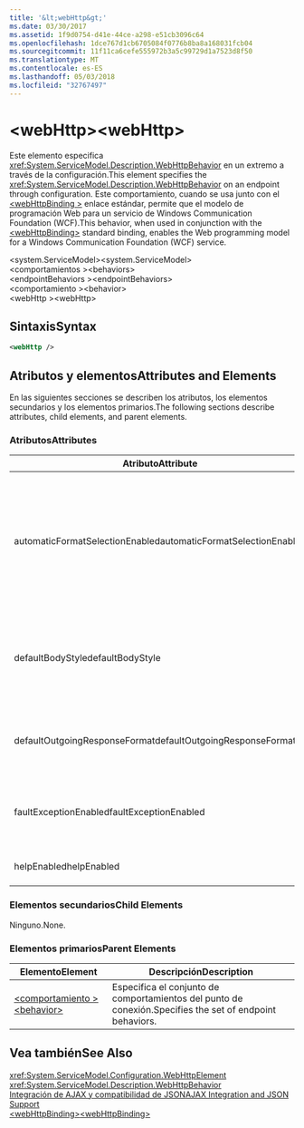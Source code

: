 ```yaml
---
title: '&lt;webHttp&gt;'
ms.date: 03/30/2017
ms.assetid: 1f9d0754-d41e-44ce-a298-e51cb3096c64
ms.openlocfilehash: 1dce767d1cb6705084f0776b8ba8a168031fcb04
ms.sourcegitcommit: 11f11ca6cefe555972b3a5c99729d1a7523d8f50
ms.translationtype: MT
ms.contentlocale: es-ES
ms.lasthandoff: 05/03/2018
ms.locfileid: "32767497"
---
```

# <a name="ltwebhttpgt"></a><span data-ttu-id="aa7a3-102">&lt;webHttp&gt;</span><span class="sxs-lookup"><span data-stu-id="aa7a3-102">&lt;webHttp&gt;</span></span>
<span data-ttu-id="aa7a3-103">Este elemento especifica <xref:System.ServiceModel.Description.WebHttpBehavior> en un extremo a través de la configuración.</span><span class="sxs-lookup"><span data-stu-id="aa7a3-103">This element specifies the <xref:System.ServiceModel.Description.WebHttpBehavior> on an endpoint through configuration.</span></span> <span data-ttu-id="aa7a3-104">Este comportamiento, cuando se usa junto con el [ \<webHttpBinding >](../../../../../docs/framework/configure-apps/file-schema/wcf/webhttpbinding.md) enlace estándar, permite que el modelo de programación Web para un servicio de Windows Communication Foundation (WCF).</span><span class="sxs-lookup"><span data-stu-id="aa7a3-104">This behavior, when used in conjunction with the [\<webHttpBinding>](../../../../../docs/framework/configure-apps/file-schema/wcf/webhttpbinding.md) standard binding, enables the Web programming model for a Windows Communication Foundation (WCF) service.</span></span>  
  
 <span data-ttu-id="aa7a3-105">\<system.ServiceModel></span><span class="sxs-lookup"><span data-stu-id="aa7a3-105">\<system.ServiceModel></span></span>  
<span data-ttu-id="aa7a3-106">\<comportamientos ></span><span class="sxs-lookup"><span data-stu-id="aa7a3-106">\<behaviors></span></span>  
<span data-ttu-id="aa7a3-107">\<endpointBehaviors ></span><span class="sxs-lookup"><span data-stu-id="aa7a3-107">\<endpointBehaviors></span></span>  
<span data-ttu-id="aa7a3-108">\<comportamiento ></span><span class="sxs-lookup"><span data-stu-id="aa7a3-108">\<behavior></span></span>  
<span data-ttu-id="aa7a3-109">\<webHttp ></span><span class="sxs-lookup"><span data-stu-id="aa7a3-109">\<webHttp></span></span>  
  
## <a name="syntax"></a><span data-ttu-id="aa7a3-110">Sintaxis</span><span class="sxs-lookup"><span data-stu-id="aa7a3-110">Syntax</span></span>  
  
```xml  
<webHttp />  
```  
  
## <a name="attributes-and-elements"></a><span data-ttu-id="aa7a3-111">Atributos y elementos</span><span class="sxs-lookup"><span data-stu-id="aa7a3-111">Attributes and Elements</span></span>  
 <span data-ttu-id="aa7a3-112">En las siguientes secciones se describen los atributos, los elementos secundarios y los elementos primarios.</span><span class="sxs-lookup"><span data-stu-id="aa7a3-112">The following sections describe attributes, child elements, and parent elements.</span></span>  
  
### <a name="attributes"></a><span data-ttu-id="aa7a3-113">Atributos</span><span class="sxs-lookup"><span data-stu-id="aa7a3-113">Attributes</span></span>  
  
|<span data-ttu-id="aa7a3-114">Atributo</span><span class="sxs-lookup"><span data-stu-id="aa7a3-114">Attribute</span></span>|<span data-ttu-id="aa7a3-115">Descripción</span><span class="sxs-lookup"><span data-stu-id="aa7a3-115">Description</span></span>|  
|---------------|-----------------|  
|<span data-ttu-id="aa7a3-116">automaticFormatSelectionEnabled</span><span class="sxs-lookup"><span data-stu-id="aa7a3-116">automaticFormatSelectionEnabled</span></span>|<span data-ttu-id="aa7a3-117">Cuando esta propiedad está establecida en `true`, la infraestructura de WCF determina el mejor formato que se debe usar.</span><span class="sxs-lookup"><span data-stu-id="aa7a3-117">When this property is set to `true`, the WCF infrastructure determines the best format to use.</span></span> <span data-ttu-id="aa7a3-118">La selección de formato automática está deshabilitada de forma predeterminada para la compatibilidad con versiones anteriores.</span><span class="sxs-lookup"><span data-stu-id="aa7a3-118">Automatic format selection is disabled by default for backwards compatibility.</span></span> <span data-ttu-id="aa7a3-119">La selección de formato automática puede habilitarse mediante programación o a través de la configuración.</span><span class="sxs-lookup"><span data-stu-id="aa7a3-119">Automatic format selection can be enabled programmatically or through configuration.</span></span>|  
|<span data-ttu-id="aa7a3-120">defaultBodyStyle</span><span class="sxs-lookup"><span data-stu-id="aa7a3-120">defaultBodyStyle</span></span>|<span data-ttu-id="aa7a3-121">Especifica el estilo de cuerpo predeterminado de los mensajes devueltos.</span><span class="sxs-lookup"><span data-stu-id="aa7a3-121">Specifies the default body style of returned messages.</span></span> <span data-ttu-id="aa7a3-122">Para obtener más información, consulte <xref:System.ServiceModel.Web.WebMessageBodyStyle> y [Web HTTP de WCF formato](../../../../../docs/framework/wcf/feature-details/wcf-web-http-formatting.md).</span><span class="sxs-lookup"><span data-stu-id="aa7a3-122">For more information, see <xref:System.ServiceModel.Web.WebMessageBodyStyle> and [WCF Web HTTP Formatting](../../../../../docs/framework/wcf/feature-details/wcf-web-http-formatting.md).</span></span>|  
|<span data-ttu-id="aa7a3-123">defaultOutgoingResponseFormat</span><span class="sxs-lookup"><span data-stu-id="aa7a3-123">defaultOutgoingResponseFormat</span></span>|<span data-ttu-id="aa7a3-124">Especifica el formato de respuesta de salida predeterminado de los mensajes.</span><span class="sxs-lookup"><span data-stu-id="aa7a3-124">Specifies the default outgoing response format for messages.</span></span> <span data-ttu-id="aa7a3-125">Para obtener más información, consulte [Web HTTP de WCF formato](../../../../../docs/framework/wcf/feature-details/wcf-web-http-formatting.md).</span><span class="sxs-lookup"><span data-stu-id="aa7a3-125">For more information, see [WCF Web HTTP Formatting](../../../../../docs/framework/wcf/feature-details/wcf-web-http-formatting.md).</span></span>|  
|<span data-ttu-id="aa7a3-126">faultExceptionEnabled</span><span class="sxs-lookup"><span data-stu-id="aa7a3-126">faultExceptionEnabled</span></span>|<span data-ttu-id="aa7a3-127">Obtiene o establece la marca que especifica si se genera FaultException cuando se produce un error de servidor interno (código de estado HTTP: 500).</span><span class="sxs-lookup"><span data-stu-id="aa7a3-127">Gets or sets the flag that specifies whether a FaultException is generated when an internal server error (HTTP status code: 500) occurs.</span></span>|  
|<span data-ttu-id="aa7a3-128">helpEnabled</span><span class="sxs-lookup"><span data-stu-id="aa7a3-128">helpEnabled</span></span>|<span data-ttu-id="aa7a3-129">Obtiene o establece un valor que determina si la página de Ayuda está habilitada.</span><span class="sxs-lookup"><span data-stu-id="aa7a3-129">Gets or sets a value that determines if the Help page is enabled.</span></span>|  
  
### <a name="child-elements"></a><span data-ttu-id="aa7a3-130">Elementos secundarios</span><span class="sxs-lookup"><span data-stu-id="aa7a3-130">Child Elements</span></span>  
 <span data-ttu-id="aa7a3-131">Ninguno.</span><span class="sxs-lookup"><span data-stu-id="aa7a3-131">None.</span></span>  
  
### <a name="parent-elements"></a><span data-ttu-id="aa7a3-132">Elementos primarios</span><span class="sxs-lookup"><span data-stu-id="aa7a3-132">Parent Elements</span></span>  
  
|<span data-ttu-id="aa7a3-133">Elemento</span><span class="sxs-lookup"><span data-stu-id="aa7a3-133">Element</span></span>|<span data-ttu-id="aa7a3-134">Descripción</span><span class="sxs-lookup"><span data-stu-id="aa7a3-134">Description</span></span>|  
|-------------|-----------------|  
|[<span data-ttu-id="aa7a3-135">\<comportamiento ></span><span class="sxs-lookup"><span data-stu-id="aa7a3-135">\<behavior></span></span>](../../../../../docs/framework/configure-apps/file-schema/wcf/behavior-of-endpointbehaviors.md)|<span data-ttu-id="aa7a3-136">Especifica el conjunto de comportamientos del punto de conexión.</span><span class="sxs-lookup"><span data-stu-id="aa7a3-136">Specifies the set of endpoint behaviors.</span></span>|  
  
## <a name="see-also"></a><span data-ttu-id="aa7a3-137">Vea también</span><span class="sxs-lookup"><span data-stu-id="aa7a3-137">See Also</span></span>  
 <xref:System.ServiceModel.Configuration.WebHttpElement>  
 <xref:System.ServiceModel.Description.WebHttpBehavior>  
 [<span data-ttu-id="aa7a3-138">Integración de AJAX y compatibilidad de JSON</span><span class="sxs-lookup"><span data-stu-id="aa7a3-138">AJAX Integration and JSON Support</span></span>](../../../../../docs/framework/wcf/feature-details/ajax-integration-and-json-support.md)  
 [<span data-ttu-id="aa7a3-139">\<webHttpBinding></span><span class="sxs-lookup"><span data-stu-id="aa7a3-139">\<webHttpBinding></span></span>](../../../../../docs/framework/configure-apps/file-schema/wcf/webhttpbinding.md)
